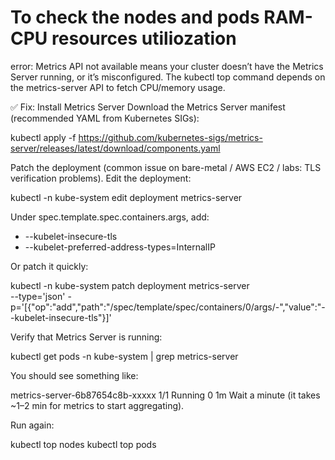 # To check the nodes and pods RAM-CPU resources utiliozation 

error: Metrics API not available
means your cluster doesn’t have the Metrics Server running, or it’s misconfigured. The kubectl top command depends on the metrics-server API to fetch CPU/memory usage.

✅ Fix: Install Metrics Server
Download the Metrics Server manifest (recommended YAML from Kubernetes SIGs):

kubectl apply -f https://github.com/kubernetes-sigs/metrics-server/releases/latest/download/components.yaml

Patch the deployment (common issue on bare-metal / AWS EC2 / labs: TLS verification problems).
Edit the deployment:

kubectl -n kube-system edit deployment metrics-server

Under spec.template.spec.containers.args, add:

- --kubelet-insecure-tls
- --kubelet-preferred-address-types=InternalIP


Or patch it quickly:

kubectl -n kube-system patch deployment metrics-server \
  --type='json' -p='[{"op":"add","path":"/spec/template/spec/containers/0/args/-","value":"--kubelet-insecure-tls"}]'

  
Verify that Metrics Server is running:

kubectl get pods -n kube-system | grep metrics-server

You should see something like:

metrics-server-6b87654c8b-xxxxx   1/1   Running   0   1m
Wait a minute (it takes ~1–2 min for metrics to start aggregating).

Run again:

kubectl top nodes
kubectl top pods


